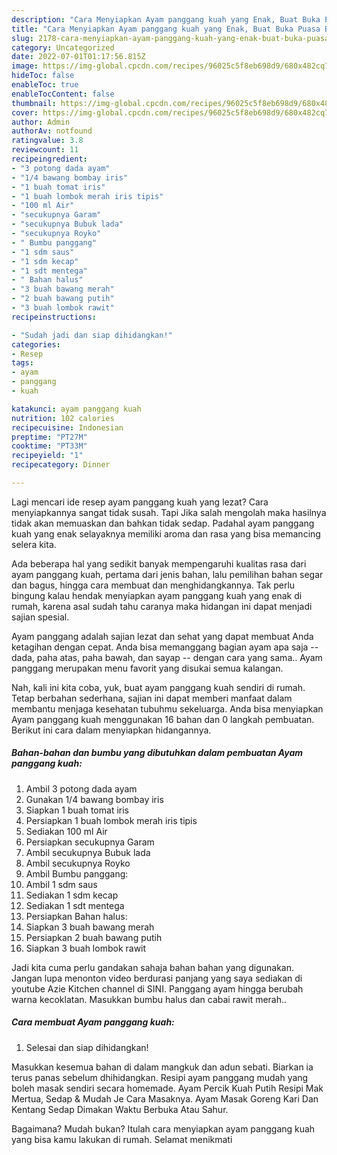 ```yaml
---
description: "Cara Menyiapkan Ayam panggang kuah yang Enak, Buat Buka Puasa Bikin Ngiler"
title: "Cara Menyiapkan Ayam panggang kuah yang Enak, Buat Buka Puasa Bikin Ngiler"
slug: 2178-cara-menyiapkan-ayam-panggang-kuah-yang-enak-buat-buka-puasa-bikin-ngiler
category: Uncategorized
date: 2022-07-01T01:17:56.815Z
image: https://img-global.cpcdn.com/recipes/96025c5f8eb698d9/680x482cq70/ayam-panggang-kuah-foto-resep-utama.jpg
hideToc: false
enableToc: true
enableTocContent: false
thumbnail: https://img-global.cpcdn.com/recipes/96025c5f8eb698d9/680x482cq70/ayam-panggang-kuah-foto-resep-utama.jpg
cover: https://img-global.cpcdn.com/recipes/96025c5f8eb698d9/680x482cq70/ayam-panggang-kuah-foto-resep-utama.jpg
author: Admin
authorAv: notfound
ratingvalue: 3.8
reviewcount: 11
recipeingredient:
- "3 potong dada ayam"
- "1/4 bawang bombay iris"
- "1 buah tomat iris"
- "1 buah lombok merah iris tipis"
- "100 ml Air"
- "secukupnya Garam"
- "secukupnya Bubuk lada"
- "secukupnya Royko"
- " Bumbu panggang"
- "1 sdm saus"
- "1 sdm kecap"
- "1 sdt mentega"
- " Bahan halus"
- "3 buah bawang merah"
- "2 buah bawang putih"
- "3 buah lombok rawit"
recipeinstructions:

- "Sudah jadi dan siap dihidangkan!"
categories:
- Resep
tags:
- ayam
- panggang
- kuah

katakunci: ayam panggang kuah 
nutrition: 102 calories
recipecuisine: Indonesian
preptime: "PT27M"
cooktime: "PT33M"
recipeyield: "1"
recipecategory: Dinner

---
```



Lagi mencari ide resep ayam panggang kuah yang lezat? Cara menyiapkannya sangat tidak susah. Tapi Jika salah mengolah maka hasilnya tidak akan memuaskan dan bahkan tidak sedap. Padahal ayam panggang kuah yang enak selayaknya memiliki aroma dan rasa yang bisa memancing selera kita.


Ada beberapa hal yang sedikit banyak mempengaruhi kualitas rasa dari ayam panggang kuah, pertama dari jenis bahan, lalu pemilihan bahan segar dan bagus, hingga cara membuat dan menghidangkannya. Tak perlu bingung kalau hendak menyiapkan ayam panggang kuah yang enak di rumah, karena asal sudah tahu caranya maka hidangan ini dapat menjadi sajian spesial.

Ayam panggang adalah sajian lezat dan sehat yang dapat membuat Anda ketagihan dengan cepat. Anda bisa memanggang bagian ayam apa saja -- dada, paha atas, paha bawah, dan sayap -- dengan cara yang sama.. Ayam panggang merupakan menu favorit yang disukai semua kalangan.


Nah, kali ini kita coba, yuk, buat ayam panggang kuah sendiri di rumah. Tetap berbahan sederhana, sajian ini dapat memberi manfaat dalam membantu menjaga kesehatan tubuhmu sekeluarga. Anda bisa menyiapkan Ayam panggang kuah menggunakan 16 bahan dan 0 langkah pembuatan. Berikut ini cara dalam menyiapkan hidangannya.

<!--inarticleads1-->

##### Bahan-bahan dan bumbu yang dibutuhkan dalam pembuatan Ayam panggang kuah:

1. Ambil 3 potong dada ayam
1. Gunakan 1/4 bawang bombay iris
1. Siapkan 1 buah tomat iris
1. Persiapkan 1 buah lombok merah iris tipis
1. Sediakan 100 ml Air
1. Persiapkan secukupnya Garam
1. Ambil secukupnya Bubuk lada
1. Ambil secukupnya Royko
1. Ambil  Bumbu panggang:
1. Ambil 1 sdm saus
1. Sediakan 1 sdm kecap
1. Sediakan 1 sdt mentega
1. Persiapkan  Bahan halus:
1. Siapkan 3 buah bawang merah
1. Persiapkan 2 buah bawang putih
1. Siapkan 3 buah lombok rawit


Jadi kita cuma perlu gandakan sahaja bahan bahan yang digunakan. Jangan lupa menonton video berdurasi panjang yang saya sediakan di youtube Azie Kitchen channel di SINI. Panggang ayam hingga berubah warna kecoklatan. Masukkan bumbu halus dan cabai rawit merah.. 

<!--inarticleads2-->

##### Cara membuat Ayam panggang kuah:


1. Selesai dan siap dihidangkan!

Masukkan kesemua bahan di dalam mangkuk dan adun sebati. Biarkan ia terus panas sebelum dhihidangkan. Resipi ayam panggang mudah yang boleh masak sendiri secara homemade. Ayam Percik Kuah Putih Resipi Mak Mertua, Sedap &amp; Mudah Je Cara Masaknya. Ayam Masak Goreng Kari Dan Kentang Sedap Dimakan Waktu Berbuka Atau Sahur. 

Bagaimana? Mudah bukan? Itulah cara menyiapkan ayam panggang kuah yang bisa kamu lakukan di rumah. Selamat menikmati
